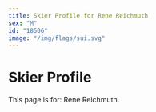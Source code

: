 ```yaml
---
title: Skier Profile for Rene Reichmuth
sex: "M"
id: "18506"
image: "/img/flags/sui.svg" 
---
```


# Skier Profile

This page is for: Rene Reichmuth.
    